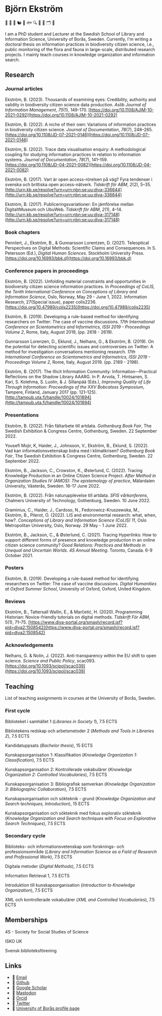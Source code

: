 # Björn Ekström

🌱 🌸 🍄 🐿 🦅 🐟 🔍 📖 📔 🗂 💾

I am a PhD student and Lecturer at the Swedish School of Library and Information Science, University of Borås, Sweden. Currently, I'm writing a doctoral thesis on information practices in biodiversity citizen science, i.e., public monitoring of the flora and fauna in large-scale, distributed research projects. I mainly teach courses in  knowledge organization and information search.

## Research

### Journal articles

Ekström, B. (2023). Thousands of examining eyes: Credibility, authority and validity in biodiversity citizen science data production. *Aslib Journal of Information Management*, *75*(1), 149-170. [https://doi.org/10.1108/AJIM-10-2021-0292](https://doi.org/10.1108/AJIM-10-2021-0292)

Ekström, B. (2022). A niche of their own: Variations of information practices in biodiversity citizen science. *Journal of Documentation*, *78*(7), 248–265. [https://doi.org/10.1108/JD-07-2021-0146](https://doi.org/10.1108/JD-07-2021-0146)

Ekström, B. (2022). Trace data visualisation enquiry: A methodological coupling for studying information practices in relation to information systems. *Journal of Documentation*, *78*(7), 141–159. [https://doi.org/10.1108/JD-04-2021-0082](https://doi.org/10.1108/JD-04-2021-0082)

Ekström, B. (2017). Vart är open access-rörelsen på väg? Fyra tendenser i svenska och brittiska open access-nätverk. *Tidskrift för ABM*, *2*(2), 5–35. [http://urn.kb.se/resolve?urn=urn:nbn:se:uu:diva-336644](http://urn.kb.se/resolve?urn=urn:nbn:se:uu:diva-336644)

Ekström, B. (2017). Publiceringsvariationer: En jämförelse mellan DigitaltMuseum och UbuWeb. *Tidskrift för ABM*, *2*(1), 4–14. [http://urn.kb.se/resolve?urn=urn:nbn:se:uu:diva-317148](http://urn.kb.se/resolve?urn=urn:nbn:se:uu:diva-317148)

### Book chapters

Pennlert, J., Ekström, B., & Gunnarsson Lorentzen, D. (2021). Teleoptical Perspectives on Digital Methods: Scientific Claims and Consequences. In S. Petersson (Ed.), *Digital Human Sciences*. Stockholm University Press. [https://doi.org/10.16993/bbk.d](https://doi.org/10.16993/bbk.d)

### Conference papers in proceedings

Ekström, B. (2022). Unfolding material constraints and opportunities in biodiversity citizen science information practices. In *Proceedings of CoLIS, the Tenth International Conference on Conceptions of Library and Information Science*, Oslo, Norway, May 29 - June 1, 2022. Information Research, 27(Special issue), paper colis2236. [https://doi.org/10.47989/colis2235](https://doi.org/10.47989/colis2235)

Ekström, B. (2019). Developing a rule-based method for identifying researchers on Twitter: The case of vaccine discussions. *17th International Conference on Scientometrics and Informetrics, ISSI 2019 - Proceedings Volume 2*, Rome, Italy, August 2019, (pp. 2618 - 2619).

Gunnarsson Lorenzen, D., Eklund, J., Nelhans, G., & Ekström, B. (2019). On the potential for detecting scientific issues and controversies on Twitter: A method for investigation conversations mentioning research. *17th International Conference on Scientometrics and Informetrics, ISSI 2019 - Proceedings Volume 2*, Rome, Italy, August 2019. (pp. 2189 - 2198).

Ekström, B. (2017). The Illicit Information Community: Information—Practical Reflections on the Shadow Library AAARG. In P. Arvola, T. Hintsanen, S. Kari, S. Kolehma, S. Luolin, & J. Sillanpää (Eds.), *Improving Quality of Life Through Information: Proceedings of the XXV Bobcatsss Symposium*, Tampere, Finland, January 2017 (pp. 121–125). [http://tampub.uta.fi/handle/10024/101894](http://tampub.uta.fi/handle/10024/101894)

### Presentations

Ekström, B. (2022). Från fältarbete till artdata. *Gothenburg Book Fair*, The Swedish Exhibition & Congress Centre, Gothenburg, Sweden. 22 September 2022.

Yousefi Mojir, K, Haider, J., Johnsson, V., Ekström, B., Eklund, S. (2022). Vad kan informationsvetenskap bidra med i klimatkrisen? *Gothenburg Book Fair*, The Swedish Exhibition & Congress Centre, Gothenburg, Sweden. 22 September 2022.

Ekström, B., Jackson, C., Crowston, K., Østerlund, C. (2022). Tracing Knowledge Production in an Online Citizen Science Project. *After Method in Organization Studies IV (AMOS): The epistemology of practice*, Mälardalen University, Västerås, Sweden. 16-17 June 2022.

Ekström, B. (2022). Från naturupplevelse till artdata. *SFIS vårkonferens*, Chalmers University of Technology, Gothenburg, Sweden. 10 June 2022.

Graminius, C., Haider, J., Cardoso, N., Fedorowicz-Kruszewska, M., Ekström, B., Pilerot, O. (2022). LIS and environmental research: what, when, how?. *Conceptions of Library and Information Science (CoLIS) 11*, Oslo Metropolitan University, Oslo, Norway. 29 May - 1 June 2022.

Ekström, B., Jackson, C., & Østerlund, C. (2021). Tracing Hyperlinks: How to support different forms of presence and knowledge production in an online citizen science community? *Good Relations: Practices and Methods in Unequal and Uncertain Worlds. 4S Annual Meeting*. Toronto, Canada. 6-9 October 2021.

### Posters 

Ekström, B. (2019). Developing a rule-based method for identifying researchers on Twitter: The case of vaccine discussions. *Digital Humanities at Oxford Summer School*, University of Oxford, Oxford, United Kingdom.

### Reviews

Ekström, B., Tattersall Wallin, E., & Marčetić, H. (2020). Programming Historian: Novice-friendly tutorials on digital methods. *Tidskrift För ABM*, 5(1), 71–75. [https://www.diva-portal.org/smash/record.jsf?pid=diva2:1508542](https://www.diva-portal.org/smash/record.jsf?pid=diva2:1508542)

### Acknowledgements

Nelhans, G. & Nolin, J. (2022). Anti-transparency within the EU shift to open science. *Science and Public Policy*, scac093. [https://doi.org/10.1093/scipol/scac039](https://doi.org/10.1093/scipol/scac039)

## Teaching

List of teaching assignments in courses at the University of Borås, Sweden.

### First cycle

Biblioteket i samhället 1 (*Libraries in Society 1*), 7.5 ECTS

Bibliotekens redskap och arbetsmetoder 2 (*Methods and Tools in Libraries 2*), 7.5 ECTS

Kandidatuppsats (*Bachelor thesis*), 15 ECTS

Kunskapsorganisation 1: Klassifikation (*Knowledge Organization 1: Classification*), 7.5 ECTS

Kunskapsorganisation 2: Kontrollerade vokabulärer (*Knowledge Organization 2: Controlled Vocabularies*), 7.5 ECTS

Kunskapsorganisation 3: Bibliografisk samverkan (*Knowledge Organization 3: Bibliographic Collaboration*), 7.5 ECTS

Kunskapsorganisation och sökteknik - grund (*Knowledge Organization and Search techniques, Introduction*), 15 ECTS

Kunskapsorganisation och sökteknik med fokus explorativ sökteknik (*Knowledge Organization and Search techniques with Focus on Explorative Search Techniques*), 7.5 ECTS

### Secondary cycle

Biblioteks- och informationsvetenskap som forsknings- och professionsområde (*Library and Information Science as a Field of Research and Professional Work*), 7.5 ECTS

Digitala metoder (*Digital Methods*), 7.5 ECTS

Information Retrieval 1, 7.5 ECTS

Introduktion till kunskapsorganisation (*Introduction to Knowledge Organization*), 7.5 ECTS

XML och kontrollerade vokabulärer (*XML and Controlled Vocabularies*), 7.5 ECTS

## Memberships

4S - Society for Social Studies of Science

ISKO UK

Svensk biblioteksförening

## Links

* 🔗 [Email](mailto:bjorn.ekstrom[a]hb.se)
* 🔗 [Github](https://github.com/bjornekstrom)
* 🔗 [Google Scholar](https://scholar.google.com/citations?user=o-Nw1P0AAAAJ)
* 🔗 [Mastodon](https://mastodon.social/@bjornekstrom)
* 🔗 [Orcid](http://orcid.org/0000-0003-4187-7004)
* 🔗 [Twitter](https://twitter.com/bjornekstrom)
* 🔗 [University of Borås profile page](https://www.hb.se/en/research/research-portal/researchers/BJEK/)
